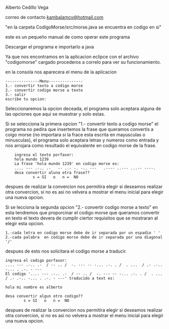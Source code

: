 Alberto Cedillo Vega

correo de contacto kambalamcv@hotmail.com

"en la carpeta CodigoMorse/src/morse.java se encuentra en codigo en si"

este es un pequeño manual de como operar este programa

Descargar el programa e importarlo a java


Ya que nos encontramos en la aplicacion eclipce con el archivo "codigomorse" cargado procederos a correlo para ver su funcionamiento.

en la consola nos aparecera el menu de la aplicacion 


	---------------Menu---------------
	1.- convertir texto a codigo morse
	2.- convertir codigo morse a texto
	3.- salir
	escribe tu opcion:


Seleccionaremos la opcion deceada, el programa solo aceptara alguna de las opciones que aqui se muestrar y solo estas.


Si se selecciona la primera opcion  "1.- convertir texto a codigo morse" el programa no pedira que insertemos la frase que queramos convertis a coigo morse (no importara
si la frace esta escrita en mayusculas o minusculas), el programa solo aceptara letras y numeros como entrada y nos arrojara como resultado el equivalente en codigo morse 
de la frase.
		

		ingresa el texto porfavor: 
		hola mundo 1239
		La frase 'hola mundo 1239' en codigo morse es:  
		.... --- .-.. .-   -- ..- -. -.. ---   .---- ..--- ...-- ----. 
		desa convertir aluna otra frase??
     			s = SI   o   n =  NO 


despues de realizar la convercion nos permitira elegir si deseamos realizar otra convercion, si no es asi no velvera a mostrar el menu inicial para elegir una nueva 
opcion.


Si se lecciona la segunda opcion  "2.- convertir codigo morse a texto" en esta tendremos que proporcinar el codigo morse que queramos convertir en texto el texto 
devera de cumplir ciertor requisitos que se mostraran al elegir esta opcion.

	1.-cada letra en codigo morse debe de ir separada por un espadio ' '
	2.-cada palabra  en codigo morse debe de ir separada por una diagonal '/'

despues de esto nos solicitara el codigo morse a traducir.
		
	ingresa el codigo porfavor:
	.... --- .-.. .-  / -- .. /  -. --- -- -... .-. . /  . ...  / .- .-.. -... . .-. - ---
	El codigo '.... --- .-.. .-  / -- .. /  -. --- -- -... .-. . /  . ...  / .- .-.. -... . .-. - ---' traducido a text es:  
	
	hola mi nombre es alberto
        
	desa convertir algun otro codigo??
     		s = SI   o   n =  NO 


despues de realizar la convercion nos permitira elegir si deseamos realizar otra convercion, si no es asi no velvera a mostrar el menu inicial para elegir una nueva 
opcion.

 
